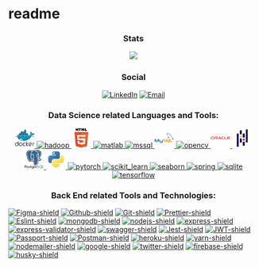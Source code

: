 # readme



<h3 align="center">Stats</h3>
<p align="center" width="100%">  
  <a href="https://github.com/ramaalshaban">
    <img height="180em" src="https://github-readme-stats.vercel.app/api?username=ramaalshaban&show_icons=true&title_color=fff&icon_color=79ff97&text_color=9f9f9f&bg_color=151515" 
         />
  </a>
</p>
<h3 align="center">Social</h3>
<p align="center"> 
  <a href="https://www.linkedin.com/in/ramaalshaban/"><img alt="LinkedIn" src="https://img.shields.io/badge/LinkedIn-Rama Alshaban-informational?style=flat-square&logo=linkedin&logoColor=white"></a> 
  <a href="mailto:swe.rama.alshaban@gmail.com"><img alt="Email" src="https://img.shields.io/badge/Email-rama.alshaban@gmail.com-informational?style=flat-square&logo=gmail&logoColor=white"></a> 
</p>



<h3 align="center">Data Science related Languages and Tools:</h3>
<p align="center"> <a href="https://www.docker.com/" target="_blank" rel="noreferrer"> <img src="https://raw.githubusercontent.com/devicons/devicon/master/icons/docker/docker-original-wordmark.svg" alt="docker" width="40" height="40"/> </a> <a href="https://hadoop.apache.org/" target="_blank" rel="noreferrer"> <img src="https://www.vectorlogo.zone/logos/apache_hadoop/apache_hadoop-icon.svg" alt="hadoop" width="40" height="40"/> </a> <a href="https://www.w3.org/html/" target="_blank" rel="noreferrer"> <img src="https://raw.githubusercontent.com/devicons/devicon/master/icons/html5/html5-original-wordmark.svg" alt="html5" width="40" height="40"/> </a> <a href="https://www.mathworks.com/" target="_blank" rel="noreferrer"> <img src="https://upload.wikimedia.org/wikipedia/commons/2/21/Matlab_Logo.png" alt="matlab" width="40" height="40"/> </a> <a href="https://www.microsoft.com/en-us/sql-server" target="_blank" rel="noreferrer"> <img src="https://www.svgrepo.com/show/303229/microsoft-sql-server-logo.svg" alt="mssql" width="40" height="40"/> </a> <a href="https://www.mysql.com/" target="_blank" rel="noreferrer"> <img src="https://raw.githubusercontent.com/devicons/devicon/master/icons/mysql/mysql-original-wordmark.svg" alt="mysql" width="40" height="40"/> </a> <a href="https://opencv.org/" target="_blank" rel="noreferrer"> <img src="https://www.vectorlogo.zone/logos/opencv/opencv-icon.svg" alt="opencv" width="40" height="40"/> </a> <a href="https://www.oracle.com/" target="_blank" rel="noreferrer"> <img src="https://raw.githubusercontent.com/devicons/devicon/master/icons/oracle/oracle-original.svg" alt="oracle" width="40" height="40"/> </a> <a href="https://pandas.pydata.org/" target="_blank" rel="noreferrer"> <img src="https://raw.githubusercontent.com/devicons/devicon/2ae2a900d2f041da66e950e4d48052658d850630/icons/pandas/pandas-original.svg" alt="pandas" width="40" height="40"/> </a> <a href="https://www.postgresql.org" target="_blank" rel="noreferrer"> <img src="https://raw.githubusercontent.com/devicons/devicon/master/icons/postgresql/postgresql-original-wordmark.svg" alt="postgresql" width="40" height="40"/> </a> <a href="https://www.python.org" target="_blank" rel="noreferrer"> <img src="https://raw.githubusercontent.com/devicons/devicon/master/icons/python/python-original.svg" alt="python" width="40" height="40"/> </a> <a href="https://pytorch.org/" target="_blank" rel="noreferrer"> <img src="https://www.vectorlogo.zone/logos/pytorch/pytorch-icon.svg" alt="pytorch" width="40" height="40"/> </a> <a href="https://scikit-learn.org/" target="_blank" rel="noreferrer"> <img src="https://upload.wikimedia.org/wikipedia/commons/0/05/Scikit_learn_logo_small.svg" alt="scikit_learn" width="40" height="40"/> </a> <a href="https://seaborn.pydata.org/" target="_blank" rel="noreferrer"> <img src="https://seaborn.pydata.org/_images/logo-mark-lightbg.svg" alt="seaborn" width="40" height="40"/> </a> <a href="https://spring.io/" target="_blank" rel="noreferrer"> <img src="https://www.vectorlogo.zone/logos/springio/springio-icon.svg" alt="spring" width="40" height="40"/> </a> <a href="https://www.sqlite.org/" target="_blank" rel="noreferrer"> <img src="https://www.vectorlogo.zone/logos/sqlite/sqlite-icon.svg" alt="sqlite" width="40" height="40"/> </a> 
<a href="https://www.tensorflow.org" target="_blank" rel="noreferrer"> <img src="https://www.vectorlogo.zone/logos/tensorflow/tensorflow-icon.svg" alt="tensorflow" width="40" height="40"/> </a> </p>



<p align="center"> 
<h3 align="center">Back End related Tools and Technologies:</h3>

 [![Figma-shield]][figma-link]
 [![Github-shield]][github-link]
 [![Git-shield]][git-link]
 [![Prettier-shield]][prettier-link]
 [![Eslint-shield]][eslint-link]
 [![mongodb-shield]][mongodb-link]
 [![nodejs-shield]][nodejs-link]
 [![express-shield]][express-link]
 [![express-validator-shield]][express-validator-link]
 [![swagger-shield]][swagger-link]
 [![Jest-shield]][jest-link]
 [![JWT-shield]][jwt-link]
 [![Passport-shield]][passport-link]
 [![Postman-shield]][postman-link]
 [![heroku-shield]][heroku-link]
 [![yarn-shield]][yarn-link]
 [![nodemailer-shield]][nodemailer-link]
 [![google-shield]][google-link]
 [![twitter-shield]][twitter-link]
 [![firebase-shield]][firebase-link]
 [![husky-shield]][husky-link]

</p>

<!-- Links -->

[stackoverflow-shield]: https://img.shields.io/badge/stackoverflow-F8F9F9?style=flat&logo=stackoverflow
[stackoverflow-link]: https://stackoverflow.com/
[heroku-shield]: https://img.shields.io/badge/heroku-7D4E89?style=flat&logo=heroku
[heroku-link]: https://www.heroku.com
[yarn-shield]: https://img.shields.io/badge/yarn-FFFFFF?style=flat&logo=yarn
[yarn-link]: https://yarnpkg.com/
[nodemailer-shield]: https://img.shields.io/badge/nodemailer-22B573?style=flat&logo=nodemailer
[nodemailer-link]: https://nodemailer.com/
[google-shield]: https://img.shields.io/badge/google-FFFFFF?style=flat&logo=google
[google-link]: https://www.google.com/
[twitter-shield]: https://img.shields.io/badge/twitter-FFFFFF?style=flat&logo=twitter
[twitter-link]: https://www.twitter.com/
[firebase-shield]: https://img.shields.io/badge/firebase-FFFFFF?style=flat&logo=firebase
[firebase-link]: https://firebase.google.com/
[husky-shield]: https://img.shields.io/badge/husky-FFFFFF?style=flat&logo=husky
[husky-link]: https://www.npmjs.com/package/husky
[postman-shield]: https://img.shields.io/badge/postman-FFFFFF?style=flat&logo=postman
[postman-link]: https://www.postman.com/
[passport-shield]: https://img.shields.io/badge/passport-FFFFFF?style=flat&logo=passport
[passport-link]: https://www.passportjs.org/
[react-shield]: https://img.shields.io/badge/react-61DAFB?style=flat&logo=react&logoColor=white
[react-link]: https://reactjs.org/
[html-shield]: https://img.shields.io/badge/html-E34F26?style=flat&logo=html5&logoColor=white
[html-link]: https://en.wikipedia.org/wiki/HTML
[css-shield]: https://img.shields.io/badge/CSS3-1572B6?style=flat&logo=css3&logoColor=white
[css-link]: https://en.wikipedia.org/wiki/CSS
[figma-shield]: https://img.shields.io/badge/Figma-F24E1E?style=flat&logo=figma&logoColor=white
[figma-link]: https://www.figma.com/
[github-shield]: https://img.shields.io/badge/github-181717?style=flat&logo=github&logoColor=white
[github-link]: https://github.com/
[git-shield]: https://img.shields.io/badge/Git-F05032?style=flat&logo=git&logoColor=white
[git-link]: https://git-scm.com/
[prettier-shield]: https://img.shields.io/badge/Prettier-F7B93E?style=flat&logo=Prettier&logoColor=white
[prettier-link]: https://prettier.io/
[eslint-shield]: https://img.shields.io/badge/eslint-4B32C3?style=flat&logo=eslint&logoColor=white
[eslint-link]: https://eslint.org/
[mongodb-shield]: https://img.shields.io/badge/mongodb-47A248?style=flat&logo=mongodb&logoColor=white
[mongodb-link]: https://www.mongodb.com/atlas/database
[nodejs-shield]: https://img.shields.io/badge/node_js-339933?style=flat&logo=node.js&logoColor=white
[nodejs-link]: https://nodejs.dev/learn/get-http-request-body-data-using-nodejs
[express-shield]: https://img.shields.io/badge/express-000000?style=flat&logo=express&logoColor=white
[express-link]: https://expressjs.com/
[express-validator-shield]: https://img.shields.io/badge/express_validator-7457c2?style=flat
[express-validator-link]: https://express-validator.github.io/docs/
[jwt-shield]: https://img.shields.io/badge/jwt-000000?style=flat&logo=json-web-tokens&logoColor=white
[jwt-link]: https://jwt.io/
[swagger-shield]: https://img.shields.io/badge/swagger-85EA2D?style=flat&logo=swagger&logoColor=white
[swagger-link]: https://swagger.io/
[jest-shield]: https://img.shields.io/badge/jest-C21325?style=flat&logo=jest&logoColor=white
[jest-link]: https://jestjs.io/
[cron-shield]: https://img.shields.io/badge/node_cron-185717?style=flat
[cron-link]: https://en.wikipedia.org/wiki/Cron
[aws-shield]: https://img.shields.io/badge/Amazon_AWS-232F3E?style=flate&logo=Amazon-AWS&logoColor=white
[aws-link]: https://en.wikipedia.org/wiki/Amazon_Web_Services

